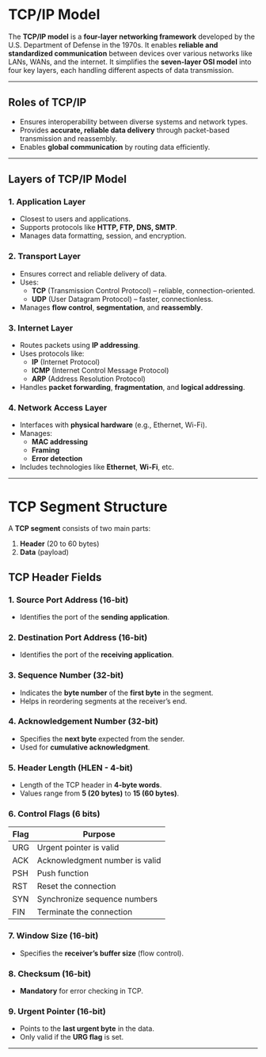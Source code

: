 # TCP/IP Model 

The **TCP/IP model** is a **four-layer networking framework** developed by the U.S. Department of Defense in the 1970s. 
It enables **reliable and standardized communication** between devices over various networks like LANs, WANs, and the internet. 
It simplifies the **seven-layer OSI model** into four key layers, each handling different aspects of data transmission.

---

## Roles of TCP/IP

- Ensures interoperability between diverse systems and network types.
- Provides **accurate, reliable data delivery** through packet-based transmission and reassembly.
- Enables **global communication** by routing data efficiently.

---

## Layers of TCP/IP Model

### 1. Application Layer

- Closest to users and applications.
- Supports protocols like **HTTP, FTP, DNS, SMTP**.
- Manages data formatting, session, and encryption.

### 2. Transport Layer

- Ensures correct and reliable delivery of data.
- Uses:
  - **TCP** (Transmission Control Protocol) – reliable, connection-oriented.
  - **UDP** (User Datagram Protocol) – faster, connectionless.
- Manages **flow control**, **segmentation**, and **reassembly**.

### 3. Internet Layer

- Routes packets using **IP addressing**.
- Uses protocols like:
  - **IP** (Internet Protocol)
  - **ICMP** (Internet Control Message Protocol)
  - **ARP** (Address Resolution Protocol)
- Handles **packet forwarding**, **fragmentation**, and **logical addressing**.

### 4. Network Access Layer

- Interfaces with **physical hardware** (e.g., Ethernet, Wi-Fi).
- Manages:
  - **MAC addressing**
  - **Framing**
  - **Error detection**
- Includes technologies like **Ethernet**, **Wi-Fi**, etc.

---

# TCP Segment Structure

A **TCP segment** consists of two main parts:
1. **Header** (20 to 60 bytes)
2. **Data** (payload)

## TCP Header Fields

### 1. **Source Port Address (16-bit)**
- Identifies the port of the **sending application**.

### 2. **Destination Port Address (16-bit)**
- Identifies the port of the **receiving application**.

### 3. **Sequence Number (32-bit)**
- Indicates the **byte number** of the **first byte** in the segment.
- Helps in reordering segments at the receiver’s end.

### 4. **Acknowledgement Number (32-bit)**
- Specifies the **next byte** expected from the sender.
- Used for **cumulative acknowledgment**.

### 5. **Header Length (HLEN - 4-bit)**
- Length of the TCP header in **4-byte words**.
- Values range from **5 (20 bytes)** to **15 (60 bytes)**.

### 6. **Control Flags (6 bits)**
| Flag | Purpose |
|------|---------|
| URG  | Urgent pointer is valid |
| ACK  | Acknowledgment number is valid |
| PSH  | Push function |
| RST  | Reset the connection |
| SYN  | Synchronize sequence numbers |
| FIN  | Terminate the connection |

### 7. **Window Size (16-bit)**
- Specifies the **receiver’s buffer size** (flow control).

### 8. **Checksum (16-bit)**
- **Mandatory** for error checking in TCP.

### 9. **Urgent Pointer (16-bit)**
- Points to the **last urgent byte** in the data.
- Only valid if the **URG flag** is set.

---
